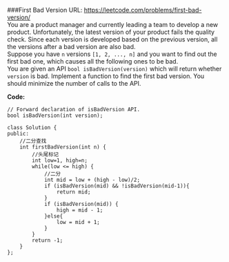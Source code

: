###First Bad Version
URL: https://leetcode.com/problems/first-bad-version/</br>
You are a product manager and currently leading a team to develop a new product. Unfortunately, the latest version of your product fails the quality check. Since each version is developed based on the previous version, all the versions after a bad version are also bad.</br>
Suppose you have `n` versions `[1, 2, ..., n]` and you want to find out the first bad one, which causes all the following ones to be bad.</br>
You are given an API `bool isBadVersion(version)` which will return whether `version` is bad. Implement a function to find the first bad version. You should minimize the number of calls to the API.

__Code:__

	// Forward declaration of isBadVersion API.
	bool isBadVersion(int version);

	class Solution {
	public:
	    //二分查找
	    int firstBadVersion(int n) {
	    	//头尾标记
	        int low=1, high=n;
	        while(low <= high) {
	        	//二分
	            int mid = low + (high - low)/2;
	            if (isBadVersion(mid) && !isBadVersion(mid-1)){
	                return mid;
	            }
	            if (isBadVersion(mid)) {
	                high = mid - 1;
	            }else{
	                low = mid + 1;
	            }
	        }
	        return -1;
	    }
	};
